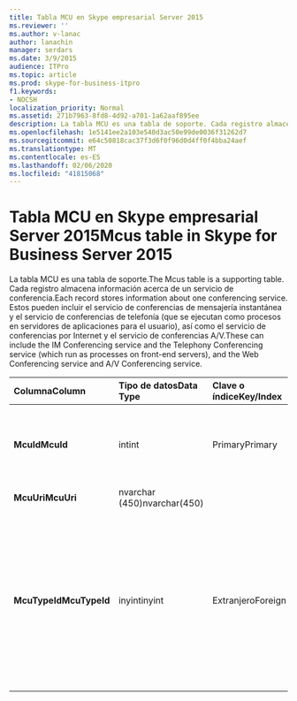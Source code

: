 ```yaml
---
title: Tabla MCU en Skype empresarial Server 2015
ms.reviewer: ''
ms.author: v-lanac
author: lanachin
manager: serdars
ms.date: 3/9/2015
audience: ITPro
ms.topic: article
ms.prod: skype-for-business-itpro
f1.keywords:
- NOCSH
localization_priority: Normal
ms.assetid: 271b7963-8fd8-4d92-a701-1a62aaf895ee
description: La tabla MCU es una tabla de soporte. Cada registro almacena información acerca de un servicio de conferencia. Estos pueden incluir el servicio de conferencias de mensajería instantánea y el servicio de conferencias de telefonía (que se ejecutan como procesos en servidores de aplicaciones para el usuario), así como el servicio de conferencias por Internet y el servicio de conferencias A/V.
ms.openlocfilehash: 1e5141ee2a103e540d3ac50e99de0036f31262d7
ms.sourcegitcommit: e64c50818cac37f3d6f0f96d0d4ff0f4bba24aef
ms.translationtype: MT
ms.contentlocale: es-ES
ms.lasthandoff: 02/06/2020
ms.locfileid: "41815068"
---
```

# <a name="mcus-table-in-skype-for-business-server-2015"></a><span data-ttu-id="1c7cf-105">Tabla MCU en Skype empresarial Server 2015</span><span class="sxs-lookup"><span data-stu-id="1c7cf-105">Mcus table in Skype for Business Server 2015</span></span>
 
<span data-ttu-id="1c7cf-106">La tabla MCU es una tabla de soporte.</span><span class="sxs-lookup"><span data-stu-id="1c7cf-106">The Mcus table is a supporting table.</span></span> <span data-ttu-id="1c7cf-107">Cada registro almacena información acerca de un servicio de conferencia.</span><span class="sxs-lookup"><span data-stu-id="1c7cf-107">Each record stores information about one conferencing service.</span></span> <span data-ttu-id="1c7cf-108">Estos pueden incluir el servicio de conferencias de mensajería instantánea y el servicio de conferencias de telefonía (que se ejecutan como procesos en servidores de aplicaciones para el usuario), así como el servicio de conferencias por Internet y el servicio de conferencias A/V.</span><span class="sxs-lookup"><span data-stu-id="1c7cf-108">These can include the IM Conferencing service and the Telephony Conferencing service (which run as processes on front-end servers), and the Web Conferencing service and A/V Conferencing service.</span></span> 
  
|<span data-ttu-id="1c7cf-109">**Columna**</span><span class="sxs-lookup"><span data-stu-id="1c7cf-109">**Column**</span></span>|<span data-ttu-id="1c7cf-110">**Tipo de datos**</span><span class="sxs-lookup"><span data-stu-id="1c7cf-110">**Data Type**</span></span>|<span data-ttu-id="1c7cf-111">**Clave o índice**</span><span class="sxs-lookup"><span data-stu-id="1c7cf-111">**Key/Index**</span></span>|<span data-ttu-id="1c7cf-112">**Detalles**</span><span class="sxs-lookup"><span data-stu-id="1c7cf-112">**Details**</span></span>|
|:-----|:-----|:-----|:-----|
|<span data-ttu-id="1c7cf-113">**McuId**</span><span class="sxs-lookup"><span data-stu-id="1c7cf-113">**McuId**</span></span> <br/> |<span data-ttu-id="1c7cf-114">int</span><span class="sxs-lookup"><span data-stu-id="1c7cf-114">int</span></span>  <br/> |<span data-ttu-id="1c7cf-115">Primary</span><span class="sxs-lookup"><span data-stu-id="1c7cf-115">Primary</span></span>  <br/> |<span data-ttu-id="1c7cf-116">Número único que identifica este servidor de conferencia.</span><span class="sxs-lookup"><span data-stu-id="1c7cf-116">Unique number identifying this conferencing server.</span></span>  <br/> |
|<span data-ttu-id="1c7cf-117">**McuUri**</span><span class="sxs-lookup"><span data-stu-id="1c7cf-117">**McuUri**</span></span> <br/> |<span data-ttu-id="1c7cf-118">nvarchar (450)</span><span class="sxs-lookup"><span data-stu-id="1c7cf-118">nvarchar(450)</span></span>  <br/> | <br/> | <br/> |
|<span data-ttu-id="1c7cf-119">**McuTypeId**</span><span class="sxs-lookup"><span data-stu-id="1c7cf-119">**McuTypeId**</span></span> <br/> |<span data-ttu-id="1c7cf-120">inyint</span><span class="sxs-lookup"><span data-stu-id="1c7cf-120">inyint</span></span>  <br/> | <span data-ttu-id="1c7cf-121">Extranjero</span><span class="sxs-lookup"><span data-stu-id="1c7cf-121">Foreign</span></span> <br/> |<span data-ttu-id="1c7cf-122">Tipo de servidor de conferencia, como conf: chat (para mensajes instantáneos) o conf: audio-video.</span><span class="sxs-lookup"><span data-stu-id="1c7cf-122">Conferencing server type, such as conf:chat (for IMs) or conf:audio-video.</span></span> <span data-ttu-id="1c7cf-123">Para obtener más información, consulte la [tabla UriTypes](uritypes.md) .</span><span class="sxs-lookup"><span data-stu-id="1c7cf-123">See the [UriTypes table](uritypes.md) for more information.</span></span> <br/> |
   

